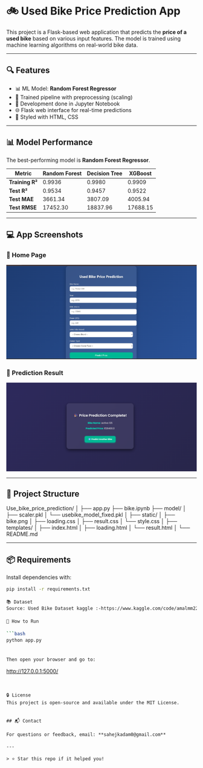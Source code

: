 # 🚲 Used Bike Price Prediction App

This project is a Flask-based web application that predicts the **price of a used bike** based on various input features. The model is trained using machine learning algorithms on real-world bike data.

---
## 🔍 Features

- 📊 ML Model: **Random Forest Regressor**
- 🧠 Trained pipeline with preprocessing (scaling)
- 🧪 Development done in Jupyter Notebook
- 🌐 Flask web interface for real-time predictions
- 🎨 Styled with HTML, CSS

---


## 📊 Model Performance

The best-performing model is **Random Forest Regressor**.

| Metric                | Random Forest        | Decision Tree        | XGBoost             |
|----------------------|----------------------|----------------------|---------------------|
| **Training R²**      | 0.9936               | 0.9980               | 0.9909              |
| **Test R²**          | 0.9534               | 0.9457               | 0.9522              |
| **Test MAE**         | 3661.34              | 3807.09              | 4005.94             |
| **Test RMSE**        | 17452.30             | 18837.96             | 17688.15            |

---

## 💻 App Screenshots

### 🔹 Home Page
![Home UI](static/home.png)

### 🔹 Prediction Result
![Result UI](static/result.png)

---

## 📁 Project Structure

Use_bike_price_prediction/
│
├── app.py
├── bike.ipynb
├── model/
│ ├── scaler.pkl
│ └── usebike_model_fixed.pkl
│
├── static/
│ ├── bike.png
│ ├── loading.css
│ ├── result.css
│ └── style.css
│
├── templates/
│ ├── index.html
│ ├── loading.html
│ └── result.html
│
└── README.md

---

## 📦 Requirements

Install dependencies with:

```bash
pip install -r requirements.txt

📚 Dataset
Source: Used Bike Dataset kaggle :-https://www.kaggle.com/code/amalmm227/used-bikes-price-prediction-2022

🚀 How to Run

```bash
python app.py


Then open your browser and go to:

```
http://127.0.0.1:5000/
```


🔒 License
This project is open-source and available under the MIT License.


## 📬 Contact

For questions or feedback, email: **sahejkadam0@gmail.com**

---

> ⭐ Star this repo if it helped you!



